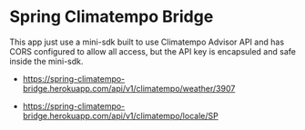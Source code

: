 # Spring Climatempo Bridge
This app just use a mini-sdk built to use Climatempo Advisor API and has CORS configured to allow all access, but the API key is encapsuled and safe inside the mini-sdk.

- https://spring-climatempo-bridge.herokuapp.com/api/v1/climatempo/weather/3907

- https://spring-climatempo-bridge.herokuapp.com/api/v1/climatempo/locale/SP
